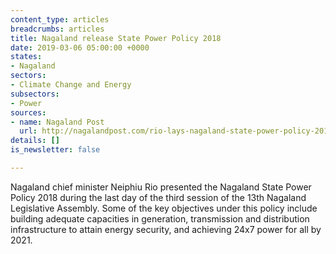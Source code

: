 ```yaml
---
content_type: articles
breadcrumbs: articles
title: Nagaland release State Power Policy 2018
date: 2019-03-06 05:00:00 +0000
states:
- Nagaland
sectors:
- Climate Change and Energy
subsectors:
- Power
sources:
- name: Nagaland Post
  url: http://nagalandpost.com/rio-lays-nagaland-state-power-policy-2018/191177.html
details: []
is_newsletter: false

---
```

Nagaland chief minister Neiphiu Rio presented the Nagaland State Power Policy 2018 during the last day of the third session of the 13th Nagaland Legislative Assembly. Some of the key objectives under this policy include building adequate capacities in generation, transmission and distribution infrastructure to attain energy security, and achieving 24x7 power for all by 2021.
